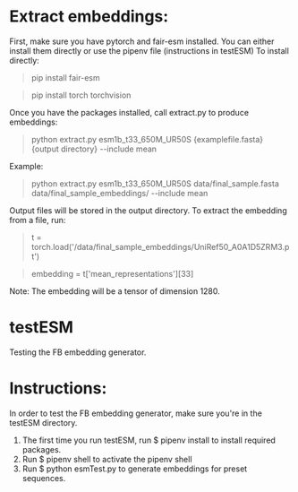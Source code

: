 # Extract embeddings:

First, make sure you have pytorch and fair-esm installed. You can either install them directly or use the pipenv file (instructions in testESM)
To install directly: 
> pip install fair-esm

> pip install torch torchvision

Once you have the packages installed, call extract.py to produce embeddings:
> python extract.py esm1b_t33_650M_UR50S {examplefile.fasta} {output directory} --include mean

Example: 
> python extract.py esm1b_t33_650M_UR50S data/final_sample.fasta data/final_sample_embeddings/ --include mean

Output files will be stored in the output directory. To extract the embedding from a file, run:
> t = torch.load('/data/final_sample_embeddings/UniRef50_A0A1D5ZRM3.pt')

> embedding = t['mean_representations'][33]

Note: The embedding will be a tensor of dimension 1280. 

# testESM
Testing the FB embedding generator. 

# Instructions:
In order to test the FB embedding generator, make sure you're in the testESM directory. 

1. The first time you run testESM, run $ pipenv install to install required packages. 
2. Run $ pipenv shell to activate the pipenv shell
3. Run $ python esmTest.py to generate embeddings for preset sequences.

